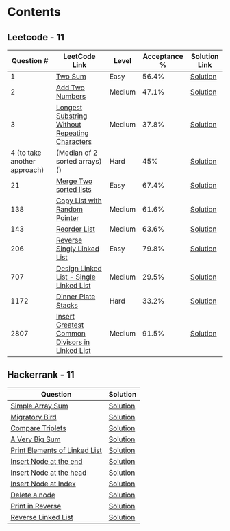 # Contents

## Leetcode - 11

| Question # | LeetCode Link | Level | Acceptance % | Solution Link | 
|------------|---------------|-------|--------------|---------------|
| 1          | [Two Sum](https://leetcode.com/problems/two-sum/description/) | Easy | 56.4% | [Solution](https://github.com/Nishant94anand/leetcode/blob/main/LeetCodeQuestions/src/leetCodeQuestionsPackage/Q1_TwoSum.java) |
| 2          | [Add Two Numbers](https://leetcode.com/problems/add-two-numbers/description/) | Medium | 47.1% | [Solution](https://github.com/Nishant94anand/leetcode/blob/main/LeetCodeQuestions/src/leetCodeQuestionsPackage/Q2_AddTwoNumbers.java) |
| 3          | [Longest Substring Without Repeating Characters](https://leetcode.com/problems/longest-substring-without-repeating-characters/description) | Medium | 37.8% | [Solution](https://github.com/Nishant94anand/leetcode/blob/main/LeetCodeQuestions/src/leetCodeQuestionsPackage/Q3_LongestNonRepeatingSubstring.java) |
| 4 (to take another approach) | (Median of 2 sorted arrays)() | Hard | 45% | [Solution](https://github.com/Nishant94anand/leetcode/blob/main/LeetCodeQuestions/src/leetCodeQuestionsPackage/Q4_MedianOfTwoSortedArrays.java) |
| 21         | [Merge Two sorted lists](https://leetcode.com/problems/merge-two-sorted-lists/description/) | Easy | 67.4% | [Solution](https://github.com/Nishant94anand/leetcode/blob/main/LeetCodeQuestions/src/leetCodeQuestionsPackage/Q21_MergeTwoSortedLists.java) |
| 138        | [Copy List with Random Pointer](https://leetcode.com/problems/copy-list-with-random-pointer/description/) | Medium | 61.6% | [Solution](https://github.com/Nishant94anand/leetcode/blob/main/LeetCodeQuestions/src/leetCodeQuestionsPackage/Q138_CopyLinkedListWithRandomPointer.java) |
| 143        | [Reorder List](https://leetcode.com/problems/reorder-list/description/) | Medium | 63.6% | [Solution](https://github.com/Nishant94anand/leetcode/blob/main/LeetCodeQuestions/src/leetCodeQuestionsPackage/Q143_ReorderList.java) |
| 206        | [Reverse Singly Linked List](https://leetcode.com/problems/reverse-linked-list/description/) | Easy | 79.8% | [Solution](https://github.com/Nishant94anand/leetcode/blob/main/LeetCodeQuestions/src/leetCodeQuestionsPackage/Q206_ReverseSinglyLinkedList.java) |
| 707        | [Design Linked List - Single Linked List]() | Medium | 29.5% | [Solution](https://github.com/Nishant94anand/leetcode/blob/main/LeetCodeQuestions/src/leetCodeQuestionsPackage/Q707_DesignSinglyLinkedList.java) |
| 1172       | [Dinner Plate Stacks](https://leetcode.com/problems/dinner-plate-stacks/description/) | Hard | 33.2% | [Solution](https://github.com/Nishant94anand/leetcode/blob/main/LeetCodeQuestions/src/leetCodeQuestionsPackage/Q1172_DinnerPlateStacks.java) |
| 2807       | [Insert Greatest Common Divisors in Linked List](https://leetcode.com/problems/insert-greatest-common-divisors-in-linked-list/description) | Medium | 91.5% | [Solution](https://github.com/Nishant94anand/leetcode/blob/main/LeetCodeQuestions/src/leetCodeQuestionsPackage/Q2807_GCDInSinglyLinkedList.java) |

## Hackerrank - 11

| Question | Solution |
|----------|----------|
| [Simple Array Sum](https://www.hackerrank.com/challenges/simple-array-sum/problem) | [Solution](https://github.com/Nishant94anand/leetcode/blob/main/HackerrankQuestions/src/hackerrankQuestionsPackage/SimpleArraySum.java) |
| [Migratory Bird](https://www.hackerrank.com/challenges/migratory-birds/problem) | [Solution](https://github.com/Nishant94anand/leetcode/blob/main/HackerrankQuestions/src/hackerrankQuestionsPackage/MigratoryBird.java) |
| [Compare Triplets](https://www.hackerrank.com/challenges/compare-the-triplets/problem) | [Solution](https://github.com/Nishant94anand/leetcode/blob/main/HackerrankQuestions/src/hackerrankQuestionsPackage/CompareTriplets.java) |
| [A Very Big Sum](https://www.hackerrank.com/challenges/a-very-big-sum/problem) | [Solution](https://github.com/Nishant94anand/leetcode/blob/main/HackerrankQuestions/src/hackerrankQuestionsPackage/AVeryBigSum.java) |
| [Print Elements of Linked List](https://www.hackerrank.com/challenges/print-the-elements-of-a-linked-list/problem) | [Solution](https://github.com/Nishant94anand/leetcode/blob/main/HackerrankQuestions/src/hackerrankQuestionsPackage/PrintElementsOfLinkedList.java) |
| [Insert Node at the end](https://www.hackerrank.com/challenges/insert-a-node-at-the-tail-of-a-linked-list/problem) | [Solution](https://github.com/Nishant94anand/leetcode/blob/main/HackerrankQuestions/src/hackerrankQuestionsPackage/InsertAtTailOfSinglyLinkedList.java) |
| [Insert Node at the head](https://www.hackerrank.com/challenges/insert-a-node-at-the-head-of-a-linked-list/problem) | [Solution](https://github.com/Nishant94anand/leetcode/blob/main/HackerrankQuestions/src/hackerrankQuestionsPackage/InsertAtHeadOfSinglyLinkedList.java) |
| [Insert Node at Index](https://www.hackerrank.com/challenges/insert-a-node-at-a-specific-position-in-a-linked-list/problem) | [Solution](https://github.com/Nishant94anand/leetcode/blob/main/HackerrankQuestions/src/hackerrankQuestionsPackage/InsertAtIndexOfSinglyLinkedList.java) |
| [Delete a node](https://www.hackerrank.com/challenges/delete-a-node-from-a-linked-list/problem) | [Solution](https://github.com/Nishant94anand/leetcode/blob/main/HackerrankQuestions/src/hackerrankQuestionsPackage/DeleteANode.java) |
| [Print in Reverse](https://www.hackerrank.com/challenges/print-the-elements-of-a-linked-list-in-reverse/problem) | [Solution](https://github.com/Nishant94anand/leetcode/blob/main/HackerrankQuestions/src/hackerrankQuestionsPackage/PrintInReverse.java) |
| [Reverse Linked List](https://www.hackerrank.com/challenges/reverse-a-linked-list/problem) | [Solution](https://github.com/Nishant94anand/leetcode/blob/main/HackerrankQuestions/src/hackerrankQuestionsPackage/ReverseLinkedList.java) |

